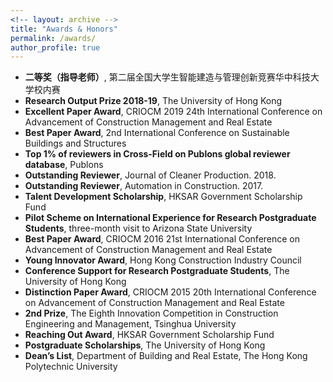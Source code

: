 ```yaml
---
<!-- layout: archive -->
title: "Awards & Honors"
permalink: /awards/
author_profile: true
---
```

* **二等奖（指导老师）**, 第二届全国大学生智能建造与管理创新竞赛华中科技大学校内赛
* **Research Output Prize 2018-19**, The University of Hong Kong
* **Excellent Paper Award**, CRIOCM 2019 24th International Conference on Advancement of Construction Management and Real Estate
* **Best Paper Award**, 2nd International Conference on Sustainable Buildings and Structures
* **Top 1% of reviewers in Cross-Field on Publons global reviewer database**, Publons
* **Outstanding Reviewer**, Journal of Cleaner Production. 2018.
* **Outstanding Reviewer**, Automation in Construction. 2017.
* **Talent Development Scholarship**, HKSAR Government Scholarship Fund
* **Pilot Scheme on International Experience for Research Postgraduate Students**, three-month visit to Arizona State University
* **Best Paper Award**, CRIOCM 2016 21st International Conference on Advancement of Construction Management and Real Estate
* **Young Innovator Award**, Hong Kong Construction Industry Council
* **Conference Support for Research Postgraduate Students**, The University of Hong Kong
* **Distinction Paper Award**, CRIOCM 2015 20th International Conference on Advancement of Construction Management and Real Estate
* **2nd Prize**, The Eighth Innovation Competition in Construction Engineering and Management, Tsinghua University
* **Reaching Out Award**, HKSAR Government Scholarship Fund
* **Postgraduate Scholarships**, The University of Hong Kong
* **Dean’s List**, Department of Building and Real Estate, The Hong Kong Polytechnic University
